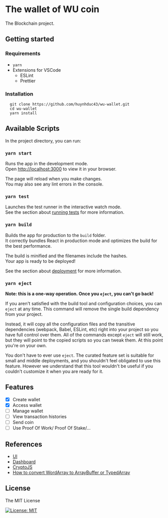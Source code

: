 # The wallet of WU coin

The Blockchain project.

## Getting started

### Requirements

- `yarn`
- Extensions for VSCode
  - ESLint
  - Prettier

### Installation

```
  git clone https://github.com/huynhduc43/wu-wallet.git
  cd wu-wallet
  yarn install
```

## Available Scripts

In the project directory, you can run:

### `yarn start`

Runs the app in the development mode.\
Open [http://localhost:3000](http://localhost:3000) to view it in your browser.

The page will reload when you make changes.\
You may also see any lint errors in the console.

### `yarn test`

Launches the test runner in the interactive watch mode.\
See the section about [running tests](https://facebook.github.io/create-react-app/docs/running-tests) for more information.

### `yarn build`

Builds the app for production to the `build` folder.\
It correctly bundles React in production mode and optimizes the build for the best performance.

The build is minified and the filenames include the hashes.\
Your app is ready to be deployed!

See the section about [deployment](https://facebook.github.io/create-react-app/docs/deployment) for more information.

### `yarn eject`

**Note: this is a one-way operation. Once you `eject`, you can't go back!**

If you aren't satisfied with the build tool and configuration choices, you can `eject` at any time. This command will remove the single build dependency from your project.

Instead, it will copy all the configuration files and the transitive dependencies (webpack, Babel, ESLint, etc) right into your project so you have full control over them. All of the commands except `eject` will still work, but they will point to the copied scripts so you can tweak them. At this point you're on your own.

You don't have to ever use `eject`. The curated feature set is suitable for small and middle deployments, and you shouldn't feel obligated to use this feature. However we understand that this tool wouldn't be useful if you couldn't customize it when you are ready for it.

## Features

- [x] Create wallet
- [x] Access wallet
- [ ] Manage wallet
- [ ] View transaction histories
- [ ] Send coin
- [ ] Use Proof Of Work/ Proof Of Stake/...

## References

- [UI](https://www.myetherwallet.com/wallet/create)
- [Dashboard](https://github.com/mui/material-ui/tree/v5.6.4/docs/data/material/getting-started/templates/dashboard)
- [CryptoJS](https://cryptojs.gitbook.io/docs)
- [How to convert WordArray to ArrayBuffer or TypedArray](https://github.com/brix/crypto-js/issues/274)

## License

The MIT License

[![License: MIT](https://img.shields.io/badge/License-MIT-yellow.svg)](https://opensource.org/licenses/MIT)
